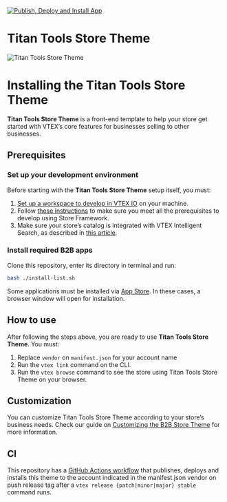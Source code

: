 [![Publish, Deploy and Install App](https://github.com/tiago-freire/vtextitantools/actions/workflows/publish-deploy-and-install.yml/badge.svg)](https://github.com/tiago-freire/vtextitantools/actions/workflows/publish-deploy-and-install.yml)

# Titan Tools Store Theme

![Titan Tools Store Theme](https://vtextitantools.vtexassets.com/arquivos/orange-titantools-logo.svg)


# Installing the Titan Tools Store Theme

**Titan Tools Store Theme** is a front-end template to help your store get started with VTEX’s core features for businesses selling to other businesses.

## Prerequisites

### Set up your development environment

Before starting with the **Titan Tools Store Theme** setup itself, you must:

1. [Set up a workspace to develop in VTEX IO](https://developers.vtex.com/vtex-developer-docs/docs/vtex-io-documentation-2-basicsetuptodevelopinvtexio) on your machine.
2. Follow [these instructions](https://developers.vtex.com/vtex-developer-docs/docs/vtex-io-documentation-2-prerequesites) to make sure you meet all the prerequisites to develop using Store Framework.
3. Make sure your store’s catalog is integrated with VTEX Intelligent Search, as described in [this article](https://help.vtex.com/en/tracks/vtex-intelligent-search--19wrbB7nEQcmwzDPl1l4Cb/6wKQgKmu2FT6084BJT7z5V).


### Install required B2B apps
Clone this repository, enter its directory in terminal and run:
```bash
bash ./install-list.sh 
```

Some applications must be installed via [App Store](https://apps.vtex.com). In these cases, a browser window will open for installation.

## How to use

After following the steps above, you are ready to use **Titan Tools Store Theme**. You must:

1. Replace `vendor` on `manifest.json` for your account name
2. Run the `vtex link` command on the CLI.
3. Run the `vtex browse` command to see the store using Titan Tools Store Theme on your browser.

## Customization

You can customize Titan Tools Store Theme according to your store’s business needs. Check our guide on [Customizing the B2B Store Theme](https://developers.vtex.com/vtex-developer-docs/docs/customizing-the-b2b-store-theme) for more information.

## CI

This repository has a [GitHub Actions workflow](../.github/workflows/publish-deploy-and-install.yml) that publishes, deploys and installs this theme to the account indicated in the manifest.json vendor on push release tag after a `vtex release {patch|minor|major} stable` command runs.
